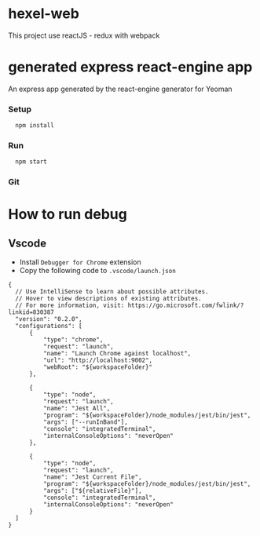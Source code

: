 # hexel-web
This project use reactJS - redux  with webpack

generated express react-engine app
======================

An express app generated by the react-engine generator for Yeoman

### Setup
```sh
  npm install
```

### Run
```sh
  npm start
```
### Git

# How to run debug
## Vscode
- Install `Debugger for Chrome` extension
- Copy the following code to `.vscode/launch.json`
```
{
  // Use IntelliSense to learn about possible attributes.
  // Hover to view descriptions of existing attributes.
  // For more information, visit: https://go.microsoft.com/fwlink/?linkid=830387
  "version": "0.2.0",
  "configurations": [
      {
          "type": "chrome",
          "request": "launch",
          "name": "Launch Chrome against localhost",
          "url": "http://localhost:9002",
          "webRoot": "${workspaceFolder}"
      },
      
      {
          "type": "node",
          "request": "launch",
          "name": "Jest All",
          "program": "${workspaceFolder}/node_modules/jest/bin/jest",
          "args": ["--runInBand"],
          "console": "integratedTerminal",
          "internalConsoleOptions": "neverOpen"
      },
      
      {
          "type": "node",
          "request": "launch",
          "name": "Jest Current File",
          "program": "${workspaceFolder}/node_modules/jest/bin/jest",
          "args": ["${relativeFile}"],
          "console": "integratedTerminal",
          "internalConsoleOptions": "neverOpen"
      }
  ]
}
```
